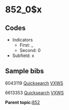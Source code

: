 # 852\_0$x

## Codes

-   Indicators
    -   First: \_
    -   Second: 0
-   Subfield: x

## Sample bibs

6043119 [Quicksearch](https://search.library.yale.edu/catalog/6043119) [VXWS](http://prodorbis.library.yale.edu:7014/vxws/GetHoldingsService?bibId=6043119)

6613353 [Quicksearch](https://search.library.yale.edu/catalog/6613353) [VXWS](http://prodorbis.library.yale.edu:7014/vxws/GetHoldingsService?bibId=6613353)

**Parent topic:**[852](../../tags/852/852.md)

